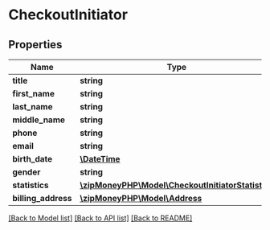 # CheckoutInitiator

## Properties
Name | Type | Description | Notes
------------ | ------------- | ------------- | -------------
**title** | **string** |  | [optional] 
**first_name** | **string** |  | [optional] 
**last_name** | **string** |  | [optional] 
**middle_name** | **string** |  | [optional] 
**phone** | **string** |  | [optional] 
**email** | **string** |  | [optional] 
**birth_date** | [**\DateTime**](Date.md) |  | [optional] 
**gender** | **string** |  | [optional] 
**statistics** | [**\zipMoneyPHP\Model\CheckoutInitiatorStatistics**](CheckoutInitiatorStatistics.md) |  | [optional] 
**billing_address** | [**\zipMoneyPHP\Model\Address**](Address.md) |  | [optional] 

[[Back to Model list]](../README.md#documentation-for-models) [[Back to API list]](../README.md#documentation-for-api-endpoints) [[Back to README]](../README.md)


